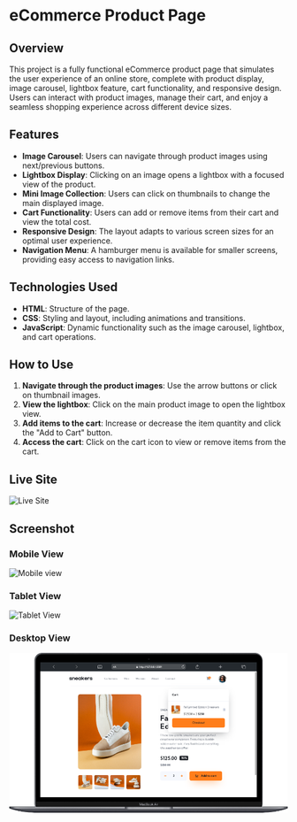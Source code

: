 # eCommerce Product Page

## Overview

This project is a fully functional eCommerce product page that simulates the user experience of an online store, complete with product display, image carousel, lightbox feature, cart functionality, and responsive design. Users can interact with product images, manage their cart, and enjoy a seamless shopping experience across different device sizes.

## Features

- **Image Carousel**: Users can navigate through product images using next/previous buttons.
- **Lightbox Display**: Clicking on an image opens a lightbox with a focused view of the product.
- **Mini Image Collection**: Users can click on thumbnails to change the main displayed image.
- **Cart Functionality**: Users can add or remove items from their cart and view the total cost.
- **Responsive Design**: The layout adapts to various screen sizes for an optimal user experience.
- **Navigation Menu**: A hamburger menu is available for smaller screens, providing easy access to navigation links.

## Technologies Used

- **HTML**: Structure of the page.
- **CSS**: Styling and layout, including animations and transitions.
- **JavaScript**: Dynamic functionality such as the image carousel, lightbox, and cart operations.

## How to Use

1. **Navigate through the product images**: Use the arrow buttons or click on thumbnail images.
2. **View the lightbox**: Click on the main product image to open the lightbox view.
3. **Add items to the cart**: Increase or decrease the item quantity and click the "Add to Cart" button.
4. **Access the cart**: Click on the cart icon to view or remove items from the cart.

## Live Site
![Live Site]()

## Screenshot

### Mobile View

![Mobile view](screenshots/iPhone-12-PRO-MAX-127.0.0.1%20.png)

### Tablet View

![Tablet View](screenshots/iPad-PRO-11-127.0.0.1%20.png)

### Desktop View

![Desktop View](screenshots/Macbook-Air-127.0.0.1.png)
